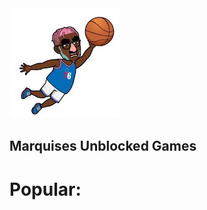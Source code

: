 <!DOCTYPE html>
<html lang="en">
<head>
    <meta charset="UTF-8">
    <meta http-equiv="X-UA-Compatible" content="IE=edge">
    <meta name="viewport" content="width=device-width, initial-scale=1.0">
    <link rel="stylesheet" href="/main.css">
    <link rel="stylesheet" href="https://site-assets.fontawesome.com/releases/v6.2.0/css/all.css">
</head>
<body>
    <nav>
        <img src="ball.png" alt="logo"> 
        <h1>Marquises Unblocked Games</h1>
    </nav>
    <div class="featured">
        <h1>Popular:</h1>
        <div class="column">
